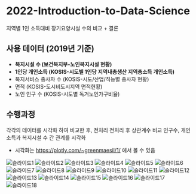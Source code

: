 # 2022-Introduction-to-Data-Science
지역별 1인 소득대비 장기요양시설 수의 비교 + 결론 

## 사용 데이터 (2019년 기준)
- **복지시설 수 (보건복지부-노인복지시설 현황)**
- **1인당 개인소득 (KOSIS-시도별 1인당 지역내총생산 지역총소득 개인소득)**
- 복지서비스 종사자 수 (KOSIS-시도/산업/직능별 종사자 현황)
- 면적 (KOSIS-도시비도시지역 면적현황)
- 노인 인구 수 (KOSIS-시도별 독거노인가구비율)

## 수행과정
각각의 데이터를 시각화 하여 비교한 후, 전처리
전처리 후 상관계수 비교
인구수, 개인소득과 복지시설 수 간 관계를 시각화
- 시각화는	https://plotly.com/~greenmaesil/1/ 에서 볼 수 있음

![슬라이드1](https://github.com/eidus/2022-Introduction-to-Data-Science/assets/126761511/496e9853-967d-476c-bd21-7bcc963a04ba)
![슬라이드2](https://github.com/eidus/2022-Introduction-to-Data-Science/assets/126761511/cc4ae807-795a-4df4-817b-ffe172e0aeeb)
![슬라이드3](https://github.com/eidus/2022-Introduction-to-Data-Science/assets/126761511/899f120d-80ae-4f6b-8259-615ce1516fc1)
![슬라이드4](https://github.com/eidus/2022-Introduction-to-Data-Science/assets/126761511/a63524b0-295e-4f7f-9cc1-92c857e4f85f)
![슬라이드5](https://github.com/eidus/2022-Introduction-to-Data-Science/assets/126761511/d362c498-de88-4009-85e2-09fda0641598)
![슬라이드6](https://github.com/eidus/2022-Introduction-to-Data-Science/assets/126761511/062de425-5440-4b16-8712-6f8e09f1a485)
![슬라이드7](https://github.com/eidus/2022-Introduction-to-Data-Science/assets/126761511/cc836f77-eae5-48c0-b99e-e99698598c39)
![슬라이드8](https://github.com/eidus/2022-Introduction-to-Data-Science/assets/126761511/e59167e9-342c-4512-8974-711ba26b44bb)
![슬라이드9](https://github.com/eidus/2022-Introduction-to-Data-Science/assets/126761511/9a88c5f0-64af-41c3-a9d3-6694285fc7db)
![슬라이드10](https://github.com/eidus/2022-Introduction-to-Data-Science/assets/126761511/e11f6250-c92f-4ee6-baf2-9639ac208467)
![슬라이드11](https://github.com/eidus/2022-Introduction-to-Data-Science/assets/126761511/c4d07a21-9f9a-4d2d-b7e6-c82fb3652c6c)
![슬라이드12](https://github.com/eidus/2022-Introduction-to-Data-Science/assets/126761511/f73feedf-d9d8-4dab-905e-9a57cb563084)
![슬라이드13](https://github.com/eidus/2022-Introduction-to-Data-Science/assets/126761511/4b5a9505-0eb0-4ea4-8154-5a8b2cc7ab1c)
![슬라이드14](https://github.com/eidus/2022-Introduction-to-Data-Science/assets/126761511/334ca223-07f2-4b23-a8f5-9297a27af634)
![슬라이드15](https://github.com/eidus/2022-Introduction-to-Data-Science/assets/126761511/14c1b791-6ebb-47f1-b5f3-6c287506379b)
![슬라이드16](https://github.com/eidus/2022-Introduction-to-Data-Science/assets/126761511/9dce7405-1d49-4fc2-adec-5c51ce9f9d85)
![슬라이드17](https://github.com/eidus/2022-Introduction-to-Data-Science/assets/126761511/2dc401b5-a630-4f12-a397-4aa68824ac39)
![슬라이드18](https://github.com/eidus/2022-Introduction-to-Data-Science/assets/126761511/a8a69706-b9fa-42b0-a4b2-0185a998587a)
